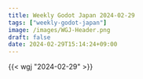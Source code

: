 ```yaml
---
title: Weekly Godot Japan 2024-02-29
tags: ["weekly-godot-japan"]
image: /images/WGJ-Header.png
draft: false
date: 2024-02-29T15:14:24+09:00
---
```


{{< wgj "2024-02-29" >}}
